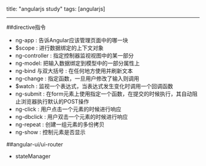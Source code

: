 title: "angularjs study"
tags: [angularjs]

---

##directive指令
- ng-app : 告诉Angular应该管理页面中的哪一块
- $scope : 进行数据绑定的上下文对象
- ng-controller : 指定控制器监视视图中的某一部分
- ng-model: 把输入数据绑定到模型中的一部分属性上
- ng-bind 与双大括号 : 在任何地方使用并刷新文本
- ng-change : 指定函数，一旦用户修改了输入则调用
- $watch : 监视一个表达式，当表达式发生变化时调用一个回调函数
- ng-submit : 在form元素上使用指定一个函数，在提交的时候执行，其自动阻止浏览器执行默认的POST操作
- ng-click : 用户点击一个元素的时候进行响应
- ng-dbclick : 用户双击一个元素的时候进行响应
- ng-repeat : 创建一组元素的多份拷贝
- ng-show : 控制元素是否显示

##angular-ui/ui-router
- stateManager
